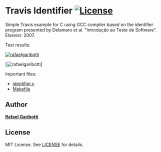 Travis Identifier [![License][license-img]][license-url]
=
Simple Travis example for C using GCC compiler based on the identifier program presented by Delamaro et al. "Introdução ao Teste de Software". Elsevier. 2007.

Test results:

[![rafaelgaribotti](https://circleci.com/gh/rafaelgaribotti/travis-identifier.svg?style=svg)](circle-url)

[![rafaelgaribotti](https://circleci.com/gh/rafaelgaribotti/travis-identifier.svg?style=svg)]

Important files:

* [identifier.c](identifier.c)
* [Makefile](Makefile)


Author
------
[**Rafael Garibotti**](https://br.linkedin.com/in/rafaelgaribotti)


License
-------
MIT License. See [LICENSE](LICENSE) for details.

[main-url]: https://github.com/rafaelgaribotti/travis-identifier
[readme-url]: https://github.com/rafaelgaribotti/travis-identifier/blob/main/README.md
[license-url]: https://github.com/rafaelgaribotti/travis-identifier/blob/main/LICENSE
[license-img]: https://img.shields.io/github/license/rsp/travis-hello-modern-cpp.svg
[github-follow-url]: https://github.com/rafaelgaribotti
[circle-url]: https://app.circleci.com/pipelines/github/rafaelgaribotti/travis-identifier
